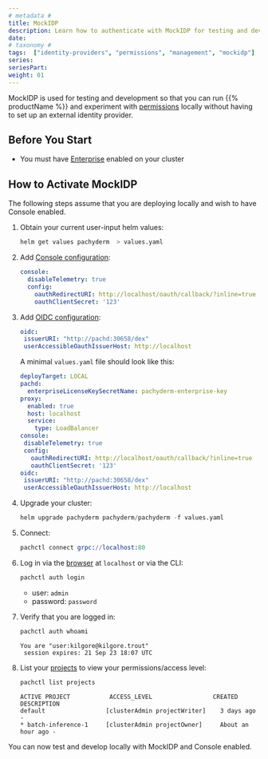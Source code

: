```yaml
---
# metadata # 
title: MockIDP
description: Learn how to authenticate with MockIDP for testing and development purposes.
date: 
# taxonomy #
tags:  ["identity-providers", "permissions", "management", "mockidp"]
series:
seriesPart:
weight: 01
---
```


MockIDP is used for testing and development so that you can run {{% productName %}} and experiment with [permissions](/latest/set-up/authorization/permissions/) locally without having to set up an external identity provider.

## Before You Start 

- You must have [Enterprise](/latest/set-up/enterprise/activate-via-helm/) enabled on your cluster

## How to Activate MockIDP 

The following steps assume that you are deploying locally and wish to have Console enabled. 

1. Obtain your current user-input helm values:
    ```s
    helm get values pachyderm  > values.yaml
    ```
2. Add [Console configuration](/latest/manage/helm-values/console/):
   ```yaml
   console:
     disableTelemetry: true
     config:
       oauthRedirectURI: http://localhost/oauth/callback/?inline=true
       oauthClientSecret: '123'
   ```
3. Add [OIDC configuration](/latest/manage/helm-values/oidc/):
    ```yaml
    oidc:
     issuerURI: "http://pachd:30658/dex"
     userAccessibleOauthIssuerHost: http://localhost
    ```
    A minimal `values.yaml` file should look like this:
   ```yaml
   deployTarget: LOCAL
   pachd:
     enterpriseLicenseKeySecretName: pachyderm-enterprise-key
   proxy:
     enabled: true
     host: localhost
     service:
       type: LoadBalancer
   console:
    disableTelemetry: true
    config:
      oauthRedirectURI: http://localhost/oauth/callback/?inline=true
      oauthClientSecret: '123'
   oidc:
    issuerURI: "http://pachd:30658/dex"
    userAccessibleOauthIssuerHost: http://localhost
   ```

4. Upgrade your cluster:
    ```s
    helm upgrade pachyderm pachyderm/pachyderm -f values.yaml
    ```
5. Connect:
   ```s
   pachctl connect grpc://localhost:80
   ```
6. Log in via the [browser](http://localhost) at `localhost` or via the CLI:
   ```s
   pachctl auth login
   ```
    - user: `admin`
    - password: `password`
  
7. Verify that you are logged in:
   ```s
   pachctl auth whoami
   ```

   ```
   You are "user:kilgore@kilgore.trout"
    session expires: 21 Sep 23 18:07 UTC
   ```
8. List your [projects](/latest/build-dags/project-operations/) to view your permissions/access level:
    ```s
    pachctl list projects
    ```
    ```
    ACTIVE PROJECT           ACCESS_LEVEL                 CREATED           DESCRIPTION
    default                 [clusterAdmin projectWriter]    3 days ago        -
    * batch-inference-1     [clusterAdmin projectOwner]     About an hour ago -
    ```

You can now test and develop locally with MockIDP and Console enabled.
